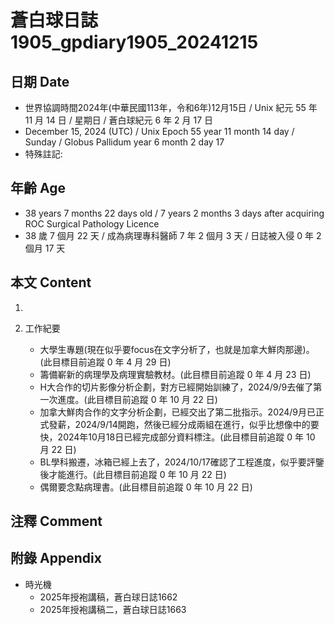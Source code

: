 [_metadata_:encoding]: - "utf-8"
[_metadata_:language]: - "zh-Hant-TW"
[_metadata_:fileformat]: - "markdown"
[_metadata_:MIME_type]: - "text/plain"
[_metadata_:markdown_version]: - "commonmark version 0.30"
[_metadata_:markdown_spec]: - "https://spec.commonmark.org/0.30/"

# 蒼白球日誌1905_gpdiary1905_20241215 #

## 日期 Date ##

* 世界協調時間2024年(中華民國113年，令和6年)12月15日 / Unix 紀元 55 年 11 月 14 日 / 星期日 / 蒼白球紀元 6 年 2 月 17 日
* December 15, 2024 (UTC) / Unix Epoch 55 year 11 month 14 day / Sunday / Globus Pallidum year 6 month 2 day 17
* 特殊註記:

## 年齡 Age ##

* 38 years 7 months 22 days old / 7 years 2 months 3 days after acquiring ROC Surgical Pathology Licence
* 38 歲 7 個月 22 天 / 成為病理專科醫師 7 年 2 個月 3 天 / 日誌被入侵 0 年 2 個月 17 天

## 本文 Content ##

1. 

2. 工作紀要

    - 大學生專題(現在似乎要focus在文字分析了，也就是加拿大鮮肉那邊)。(此目標目前追蹤 0 年 4 月 29 日)
    - 籌備嶄新的病理學及病理實驗教材。(此目標目前追蹤 0 年 4 月 23 日)
    - H大合作的切片影像分析企劃，對方已經開始訓練了，2024/9/9去催了第一次進度。(此目標目前追蹤 0 年 10 月 22 日)
    - 加拿大鮮肉合作的文字分析企劃，已經交出了第二批指示。2024/9月已正式發薪，2024/9/14開跑，然後已經分成兩組在進行，似乎比想像中的要快，2024年10月18日已經完成部分資料標注。(此目標目前追蹤 0 年 10 月 22 日)
    - BL學科搬遷，冰箱已經上去了，2024/10/17確認了工程進度，似乎要評鑒後才能進行。(此目標目前追蹤 0 年 10 月 22 日)
    - 偶爾要念點病理書。(此目標目前追蹤 0 年 10 月 22 日)

## 注釋 Comment ##


## 附錄 Appendix ##

* 時光機
    - 2025年授袍講稿，蒼白球日誌1662
    - 2025年授袍講稿二，蒼白球日誌1663
